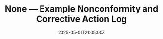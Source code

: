 ---
title: None — Example Nonconformity and Corrective Action Log
linkTitle: None — Example Nonconformity and Corrective Action Log
date: '2025-05-01T21:05:00Z'
weight: 1
description: No content
draft: false
ref: none--example-nonconformity-and-corrective-action-log
---